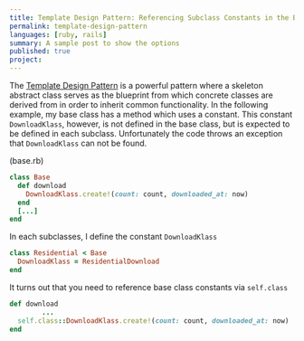 ```yaml
---
title: Template Design Pattern: Referencing Subclass Constants in the Base Class
permalink: template-design-pattern
languages: [ruby, rails]
summary: A sample post to show the options
published: true 
project:
---
```


The [Template Design Pattern](http://reefpoints.dockyard.com/ruby/2013/07/10/design-patterns-template-pattern.html) is a powerful pattern where a skeleton abstract class serves as the blueprint from which concrete classes are derived from in order to inherit common functionality. In the following example, my base class has a method which uses a constant.  This constant `DownloadKlass`, however, is not defined in the base class, but is expected to be defined in each subclass.  Unfortunately the code throws an exception that `DownloadKlass` can not be found. 

(base.rb)

```ruby
class Base
  def download
    DownloadKlass.create!(count: count, downloaded_at: now)
  end
  [...]
end
```

In each subclasses, I define the constant `DownloadKlass`

```ruby
class Residential < Base
  DownloadKlass = ResidentialDownload
end
```

It turns out that you need to reference base class constants via `self.class`

```ruby
def download
        ...
  self.class::DownloadKlass.create!(count: count, downloaded_at: now)
end
```